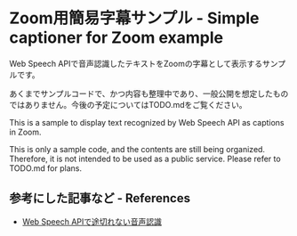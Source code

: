 # Zoom用簡易字幕サンプル - Simple captioner for Zoom example

Web Speech APIで音声認識したテキストをZoomの字幕として表示するサンプルです。

あくまでサンプルコードで、かつ内容も整理中であり、一般公開を想定したものではありません。今後の予定についてはTODO.mdをご覧ください。

This is a sample to display text recognized by Web Speech API as captions in Zoom.

This is only a sample code, and the contents are still being organized. Therefore, it is not intended to be used as a public service. Please refer to TODO.md for plans.


## 参考にした記事など - References

- [Web Speech APIで途切れない音声認識](https://monomonotech.jp/kurage/iot/webspeechapi_voice_recognition.html)